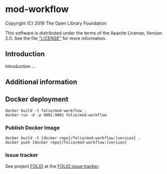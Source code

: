 # mod-workflow

Copyright (C) 2018 The Open Library Foundation

This software is distributed under the terms of the Apache License, Version 2.0.
See the file ["LICENSE"](LICENSE) for more information.

## Introduction

Introduction ...

## Additional information

## Docker deployment

```
docker build -t folio/mod-workflow .
docker run -d -p 9001:9001 folio/mod-workflow
```

### Publish Docker Image

```
docker build -t [docker repo]/folio/mod-workflow:[version] .
docker push [docker repo]/folio/mod-workflow:[version]
```

### Issue tracker

See project [FOLIO](https://issues.folio.org/browse/FOLIO)
at the [FOLIO issue tracker](https://dev.folio.org/guidelines/issue-tracker/).

